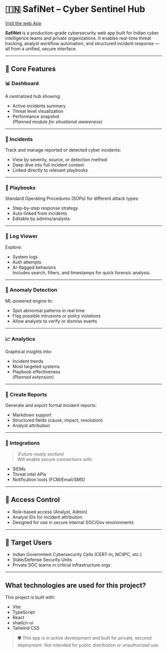 


# 🇮🇳 SafiNet – Cyber Sentinel Hub

[Visit the web App](https://safinet-cyber-hub.lovable.app/dashboard)

**SafiNet** is a production-grade cybersecurity web app built for Indian cyber intelligence teams and private organizations. It enables real-time threat tracking, analyst workflow automation, and structured incident response — all from a unified, secure interface.

---

## 🔐 Core Features

### 📊 Dashboard
A centralized hub showing:
- Active incidents summary
- Threat level visualization
- Performance snapshot  
*(Planned module for situational awareness)*

---

### 🚨 Incidents
Track and manage reported or detected cyber incidents:
- View by severity, source, or detection method
- Deep dive into full incident context
- Linked directly to relevant playbooks

---

### 📘 Playbooks
Standard Operating Procedures (SOPs) for different attack types:
- Step-by-step response strategy
- Auto-linked from incidents
- Editable by admins/analysts

---

### 📂 Log Viewer
Explore:
- System logs  
- Auth attempts  
- AI-flagged behaviors  
Includes search, filters, and timestamps for quick forensic analysis.

---

### 🧠 Anomaly Detection
ML-powered engine to:
- Spot abnormal patterns in real time
- Flag possible intrusions or policy violations
- Allow analysts to verify or dismiss events

---

### 📈 Analytics
Graphical insights into:
- Incident trends
- Most targeted systems
- Playbook effectiveness  
*(Planned extension)*

---

### 📝 Create Reports
Generate and export formal incident reports:
- Markdown support
- Structured fields (cause, impact, resolution)
- Analyst attribution

---

### 🔌 Integrations
> *(Future-ready section)*  
Will enable secure connections with:
- SIEMs
- Threat intel APIs
- Notification tools (FCM/Email/SMS)

---

## 🔐 Access Control
- Role-based access (Analyst, Admin)
- Analyst IDs for incident attribution
- Designed for use in secure internal SOC/Gov environments

---

## 🎯 Target Users
- Indian Government Cybersecurity Cells (CERT-In, NCIIPC, etc.)
- State/Defense Security Units
- Private SOC teams in critical infrastructure orgs

---

## What technologies are used for this project?

This project is built with:

- Vite
- TypeScript
- React
- shadcn-ui
- Tailwind CSS




> 🛡️ This app is in active development and built for private, secured deployment. Not intended for public distribution or unauthorized use.

